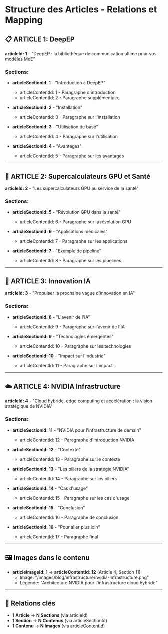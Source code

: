 # Structure des Articles - Relations et Mapping

## 📋 **ARTICLE 1: DeepEP**

**articleId: 1** - "DeepEP : la bibliothèque de communication ultime pour vos modèles MoE"

### Sections:

- **articleSectionId: 1** - "Introduction à DeepEP"

  - articleContentId: 1 - Paragraphe d'introduction
  - articleContentId: 2 - Paragraphe supplémentaire

- **articleSectionId: 2** - "Installation"

  - articleContentId: 3 - Paragraphe sur l'installation

- **articleSectionId: 3** - "Utilisation de base"

  - articleContentId: 4 - Paragraphe sur l'utilisation

- **articleSectionId: 4** - "Avantages"
  - articleContentId: 5 - Paragraphe sur les avantages

---

## 🏥 **ARTICLE 2: Supercalculateurs GPU et Santé**

**articleId: 2** - "Les supercalculateurs GPU au service de la santé"

### Sections:

- **articleSectionId: 5** - "Révolution GPU dans la santé"

  - articleContentId: 6 - Paragraphe sur la révolution GPU

- **articleSectionId: 6** - "Applications médicales"

  - articleContentId: 7 - Paragraphe sur les applications

- **articleSectionId: 7** - "Exemple de pipeline"
  - articleContentId: 8 - Paragraphe sur les pipelines

---

## 🤖 **ARTICLE 3: Innovation IA**

**articleId: 3** - "Propulser la prochaine vague d'innovation en IA"

### Sections:

- **articleSectionId: 8** - "L'avenir de l'IA"

  - articleContentId: 9 - Paragraphe sur l'avenir de l'IA

- **articleSectionId: 9** - "Technologies émergentes"

  - articleContentId: 10 - Paragraphe sur les technologies

- **articleSectionId: 10** - "Impact sur l'industrie"
  - articleContentId: 11 - Paragraphe sur l'impact

---

## ☁️ **ARTICLE 4: NVIDIA Infrastructure**

**articleId: 4** - "Cloud hybride, edge computing et accélération : la vision stratégique de NVIDIA"

### Sections:

- **articleSectionId: 11** - "NVIDIA pour l'infrastructure de demain"

  - articleContentId: 12 - Paragraphe d'introduction NVIDIA

- **articleSectionId: 12** - "Contexte"

  - articleContentId: 13 - Paragraphe sur le contexte

- **articleSectionId: 13** - "Les piliers de la stratégie NVIDIA"

  - articleContentId: 14 - Paragraphe sur les piliers

- **articleSectionId: 14** - "Cas d'usage"

  - articleContentId: 15 - Paragraphe sur les cas d'usage

- **articleSectionId: 15** - "Conclusion"

  - articleContentId: 16 - Paragraphe de conclusion

- **articleSectionId: 16** - "Pour aller plus loin"
  - articleContentId: 17 - Paragraphe final

---

## 🖼️ **Images dans le contenu**

- **articleImageId: 1** → **articleContentId: 12** (Article 4, Section 11)
  - Image: "/images/blog/infrastructure/nvidia-infrastructure.png"
  - Légende: "Architecture NVIDIA pour l'infrastructure cloud hybride"

---

## 🔗 **Relations clés**

- **1 Article** → **N Sections** (via articleId)
- **1 Section** → **N Contenus** (via articleSectionId)
- **1 Contenu** → **N Images** (via articleContentId)
